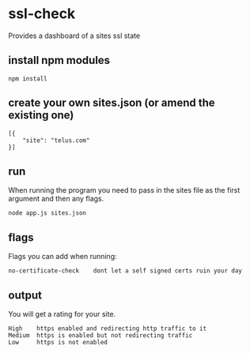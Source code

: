 # ssl-check
Provides a dashboard of a sites ssl state

## install npm modules
```
npm install
```

## create your own sites.json (or amend the existing one)
```
[{
	"site": "telus.com"
}]
```

## run
When running the program you need to pass in the sites file as the first argument and then any flags.
```
node app.js sites.json
```

## flags
Flags you can add when running:
```
no-certificate-check	dont let a self signed certs ruin your day
```

## output
You will get a rating for your site.
```
High	https enabled and redirecting http traffic to it
Medium	https is enabled but not redirecting traffic
Low		https is not enabled
```